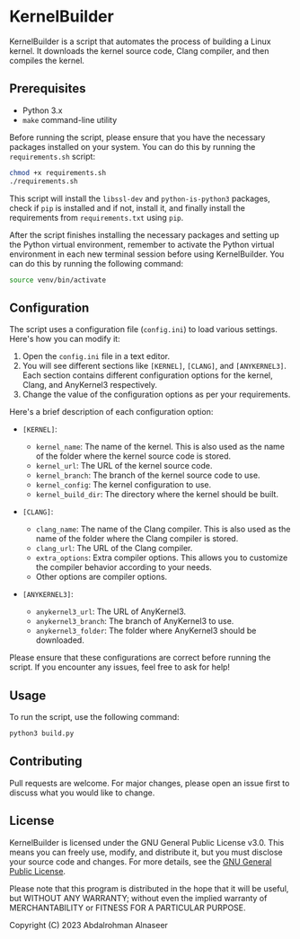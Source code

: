 # KernelBuilder

KernelBuilder is a script that automates the process of building a Linux kernel. It downloads the kernel source code, Clang compiler, and then compiles the kernel.

## Prerequisites

- Python 3.x
- `make` command-line utility

Before running the script, please ensure that you have the necessary packages installed on your system. You can do this by running the `requirements.sh` script:

```bash
chmod +x requirements.sh
./requirements.sh
```

This script will install the `libssl-dev` and `python-is-python3` packages, check if `pip` is installed and if not, install it, and finally install the requirements from `requirements.txt` using `pip`.

After the script finishes installing the necessary packages and setting up the Python virtual environment, remember to activate the Python virtual environment in each new terminal session before using KernelBuilder. You can do this by running the following command:

```bash
source venv/bin/activate
```

## Configuration

The script uses a configuration file (`config.ini`) to load various settings. Here's how you can modify it:

1. Open the `config.ini` file in a text editor.
2. You will see different sections like `[KERNEL]`, `[CLANG]`, and `[ANYKERNEL3]`. Each section contains different configuration options for the kernel, Clang, and AnyKernel3 respectively.
3. Change the value of the configuration options as per your requirements.

Here's a brief description of each configuration option:

- `[KERNEL]`:
  - `kernel_name`: The name of the kernel. This is also used as the name of the folder where the kernel source code is stored.
  - `kernel_url`: The URL of the kernel source code.
  - `kernel_branch`: The branch of the kernel source code to use.
  - `kernel_config`: The kernel configuration to use.
  - `kernel_build_dir`: The directory where the kernel should be built.

- `[CLANG]`:
  - `clang_name`: The name of the Clang compiler. This is also used as the name of the folder where the Clang compiler is stored.
  - `clang_url`: The URL of the Clang compiler.
  - `extra_options`: Extra compiler options. This allows you to customize the compiler behavior according to your needs.
  - Other options are compiler options.

- `[ANYKERNEL3]`:
  - `anykernel3_url`: The URL of AnyKernel3.
  - `anykernel3_branch`: The branch of AnyKernel3 to use.
  - `anykernel3_folder`: The folder where AnyKernel3 should be downloaded.

Please ensure that these configurations are correct before running the script. If you encounter any issues, feel free to ask for help!

## Usage

To run the script, use the following command:

```bash
python3 build.py
```

## Contributing

Pull requests are welcome. For major changes, please open an issue first to discuss what you would like to change.

## License

KernelBuilder is licensed under the GNU General Public License v3.0. This means you can freely use, modify, and distribute it, but you must disclose your source code and changes. For more details, see the [GNU General Public License](http://www.gnu.org/licenses/). 

Please note that this program is distributed in the hope that it will be useful, but WITHOUT ANY WARRANTY; without even the implied warranty of MERCHANTABILITY or FITNESS FOR A PARTICULAR PURPOSE.

Copyright (C) 2023 Abdalrohman Alnaseer
